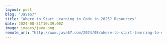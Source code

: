 ```yaml
---
layout: post
blog: "Java67"
title: "Where to Start Learning to Code in 2025? Resources"
date: 2024-08-31T10:39:00Z
image: images/java.png
remote_url: "http://www.java67.com/2024/08/where-to-start-learning-to-code-in-2025.html"
---
```

